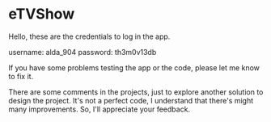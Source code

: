 # eTVShow
Hello, these are the credentials to log in the app.

username: alda_904
password: th3m0v13db

If you have some problems testing the app or the code, please let me know to fix it.

There are some comments in the projects, just to explore another solution to design the project.
It's not a perfect code, I understand that there's might many improvements. So, I'll appreciate your feedback.

